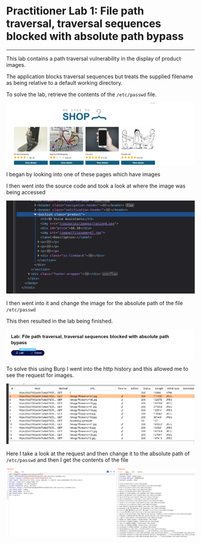 # Practitioner Lab 1: File path traversal, traversal sequences blocked with absolute path bypass

---

This lab contains a path traversal vulnerability in the display of product images.

The application blocks traversal sequences but treats the supplied filename as being relative to a default working directory.

To solve the lab, retrieve the contents of the `/etc/passwd` file.

![Untitled](Practitioner%20Lab%201%20File%20path%20traversal,%20traversal%20%20ac59163f995b4650ae0a86d4d341a7d3/Untitled.png)

I began by looking into one of these pages which have images

I then went into the source code and took a look at where the image was being accessed

![Untitled](Practitioner%20Lab%201%20File%20path%20traversal,%20traversal%20%20ac59163f995b4650ae0a86d4d341a7d3/Untitled%201.png)

I then went into it and change the image for the absolute path of the file `/etc/passwd` 

This then resulted in the lab being finished.

![Untitled](Practitioner%20Lab%201%20File%20path%20traversal,%20traversal%20%20ac59163f995b4650ae0a86d4d341a7d3/Untitled%202.png)

To solve this using Burp I went into the http history and this allowed me to see the request for images.

![Untitled](Practitioner%20Lab%201%20File%20path%20traversal,%20traversal%20%20ac59163f995b4650ae0a86d4d341a7d3/Untitled%203.png)

Here I take a look at the request and then change it to the absolute path of `/etc/passwd` and then I get the contents of the file 

![Untitled](Practitioner%20Lab%201%20File%20path%20traversal,%20traversal%20%20ac59163f995b4650ae0a86d4d341a7d3/Untitled%204.png)
